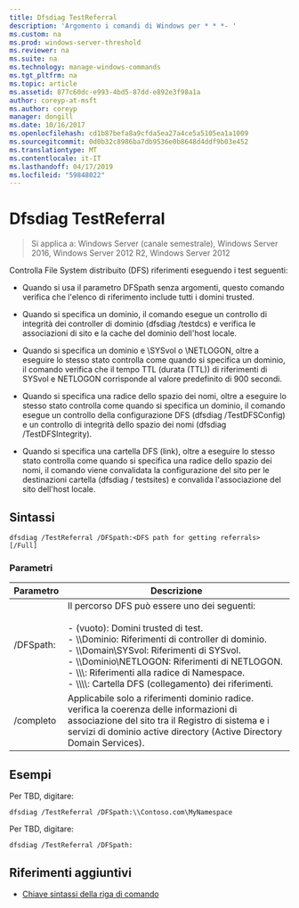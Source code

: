 ```yaml
---
title: Dfsdiag TestReferral
description: 'Argomento i comandi di Windows per * * *- '
ms.custom: na
ms.prod: windows-server-threshold
ms.reviewer: na
ms.suite: na
ms.technology: manage-windows-commands
ms.tgt_pltfrm: na
ms.topic: article
ms.assetid: 877c60dc-e993-4bd5-87dd-e892e3f98a1a
author: coreyp-at-msft
ms.author: coreyp
manager: dongill
ms.date: 10/16/2017
ms.openlocfilehash: cd1b87befa8a9cfda5ea27a4ce5a5105ea1a1009
ms.sourcegitcommit: 0d0b32c8986ba7db9536e0b8648d4ddf9b03e452
ms.translationtype: MT
ms.contentlocale: it-IT
ms.lasthandoff: 04/17/2019
ms.locfileid: "59848022"
---
```

# <a name="dfsdiag-testreferral"></a>Dfsdiag TestReferral

>Si applica a: Windows Server (canale semestrale), Windows Server 2016, Windows Server 2012 R2, Windows Server 2012

Controlla File System distribuito \(DFS\) riferimenti eseguendo i test seguenti:  
  
-   Quando si usa il parametro DFSpath senza argomenti, questo comando verifica che l'elenco di riferimento include tutti i domini trusted.  
  
-   Quando si specifica un dominio, il comando esegue un controllo di integrità dei controller di dominio \(dfsdiag \/testdcs\) e verifica le associazioni di sito e la cache del dominio dell'host locale.  
  
-   Quando si specifica un dominio e \\SYSvol o \\NETLOGON, oltre a eseguire lo stesso stato controlla come quando si specifica un dominio, il comando verifica che il tempo TTL \(durata (TTL)\) di riferimenti di SYSvol e NETLOGON corrisponde al valore predefinito di 900 secondi.  
  
-   Quando si specifica una radice dello spazio dei nomi, oltre a eseguire lo stesso stato controlla come quando si specifica un dominio, il comando esegue un controllo della configurazione DFS \(dfsdiag \/TestDFSConfig\) e un controllo di integrità dello spazio dei nomi \(dfsdiag \/TestDFSIntegrity\).  
  
-   Quando si specifica una cartella DFS \(link\), oltre a eseguire lo stesso stato controlla come quando si specifica una radice dello spazio dei nomi, il comando viene convalidata la configurazione del sito per le destinazioni cartella \(dfsdiag \/ testsites\) e convalida l'associazione del sito dell'host locale.  
  
  
  
## <a name="syntax"></a>Sintassi  
  
```  
dfsdiag /TestReferral /DFSpath:<DFS path for getting referrals> [/Full]  
```  
  
### <a name="parameters"></a>Parametri  
  
|Parametro|Descrizione|  
|-------|--------|  
|\/DFSpath:<path for getting referrals>|Il percorso DFS può essere uno dei seguenti:<br /><br />-   \(vuoto\): Domini trusted di test.<br />-   \\\\Dominio: Riferimenti di controller di dominio.<br />-   \\\\Domain\\SYSvol: Riferimenti di SYSvol.<br />-   \\\\Dominio\\NETLOGON: Riferimenti di NETLOGON.<br />-   \\\\<Domain or server>\\<Namespace Root>: Riferimenti alla radice di Namespace.<br />-   \\\\<Domain or server>\\<Namespace root>\\<DFS folder>: Cartella DFS \(collegamento\) dei riferimenti.|  
|\/completo|Applicabile solo a riferimenti dominio radice. verifica la coerenza delle informazioni di associazione del sito tra il Registro di sistema e i servizi di dominio active directory \(Active Directory Domain Services\).|  
  
## <a name="BKMK_Examples"></a>Esempi  
Per TBD, digitare:  
  
```  
dfsdiag /TestReferral /DFSpath:\\Contoso.com\MyNamespace  
```  
  
Per TBD, digitare:  
  
```  
dfsdiag /TestReferral /DFSpath:  
```  
  
## <a name="additional-references"></a>Riferimenti aggiuntivi  
  
-   [Chiave sintassi della riga di comando](command-line-syntax-key.md)  
  

